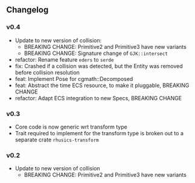 ## Changelog

### v0.4

- Update to new version of collision:
  * BREAKING CHANGE: Primitive2 and Primitive3 have new variants
  * BREAKING CHANGE: Signature change of `GJK::intersect`
- refactor: Rename feature `eders` to `serde`
- fix: Crashed if a collision was detected, but the Entity was removed before collision resolution
- feat: Implement Pose for cgmath::Decomposed
- feat: Abstract the time ECS resource, to make it pluggable, BREAKING CHANGE
- refactor: Adapt ECS integration to new Specs, BREAKING CHANGE

### v0.3

- Core code is now generic wrt transform type
- Trait required to implement for the transform type is broken out to a separate crate `rhusics-transform`

### v0.2

- Update to new version of collision
  * BREAKING CHANGE: Primitive2 and Primitive3 have new variants
